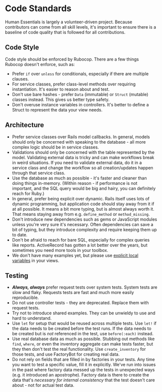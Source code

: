 # Code Standards

Human Essentials is largely a volunteer-driven project. Because contributors can come from all skill levels, it's important to ensure there is a baseline of code quality that is followed for all contributions.

## Code Style

Code style should be enforced by Rubocop. There are a few things Rubocop doesn't enforce, such as:

* Prefer `if` over `unless` for conditionals, especially if there are multiple clauses.
* For service classes, prefer class-level methods over requiring instantiation. It's easier to reason about and test.
* Don't use bare hashes - prefer `Data` (immutable) or `Struct` (mutable) classes instead. This gives us better type safety.
* Don't overuse instance variables in controllers. It's better to define a Struct to represent the data your view needs.

## Architecture

* Prefer service classes over Rails model callbacks. In general, models should only be concerned with speaking to the database - all more complex logic should be in service classes.
* Validations should only be concerned with the table represented by the model. Validating external data is tricky and can make workflows break in weird situations. If you need to validate external data, do it in a service class and change the workflow so all creation/updates happen through that service class.
* Use the database as much as possible - it's faster and cleaner than doing things in-memory. (Within reason - if performance is not important, and the SQL query would be big and hairy, you can definitely reach for Ruby.)
* In general, prefer being explicit over dynamic. Rails itself uses lots of dynamic programming, but application code should stay away from it if at all possible. It means a bit more typing, but is almost always worth it. That means staying away from e.g. `define_method` or `method_missing`.
* Don't introduce new dependencies such as gems or JavaScript modules unless you're very sure it's necessary. Often dependencies can save a bit of typing, but they introduce complexity and require keeping them up to date.
* Don't be afraid to reach for bare SQL, especially for complex queries like reports. ActiveRecord has gotten a lot better over the years, but sometimes you need more tools in your toolbox.
* We don't have many examples yet, but please use [explicit local variables](https://github.com/rails/rails/pull/45602) in your views.

## Testing

* ***Always, always*** prefer request tests over system tests. System tests are slow and flaky. Requests tests are fast and much more easily reproducible.
* Do not use controller tests - they are deprecated. Replace them with request tests.
* Try not to introduce shared examples. They can be unwieldy to use and hard to understand.
* Use `let` for setup that would be reused across multiple tests. Use `let!` if the data needs to be created before the test runs. If the data needs to be created but is *not* referenced in the test, use `before(:each)` instead.
* Use real database data as much as possible. Stubbing out methods like `find`, `where`, or even the inventory aggregate can make tests faster, but they then don't test the real functionality. Use `create_inventory` for those tests, and use FactoryBot for creating real data.
* Do not rely on fields that are filled in by factories in your tests. Any time you want to test a specific value, fill it in explicitly. We've run into issues in the past where factory data messed up the tests in unexpected ways (e.g. it introduced an apostrophe). Factory data is there to create the data that's *necessary for internal consistency* that the test doesn't care about - not for actual test data.

